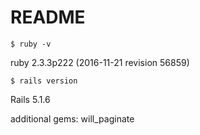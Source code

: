# README

`$ ruby -v`

ruby 2.3.3p222 (2016-11-21 revision 56859)

`$ rails version`

Rails 5.1.6

additional gems:
will_paginate
